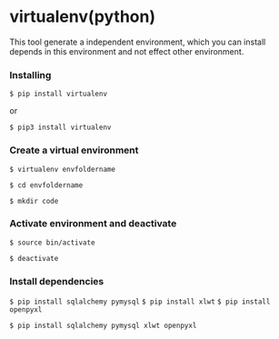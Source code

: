 # virtualenv(python)

This tool generate a independent environment, which you can install depends in this environment and not effect other environment.

### Installing

`$ pip install virtualenv`

or

`$ pip3 install virtualenv`

### Create a virtual environment

`$ virtualenv envfoldername`

`$ cd envfoldername`

`$ mkdir code`

### Activate environment and deactivate

`$ source bin/activate`

`$ deactivate`

### Install dependencies

`$ pip install sqlalchemy pymysql`
`$ pip install xlwt`
`$ pip install openpyxl`



`$ pip install sqlalchemy pymysql xlwt openpyxl`